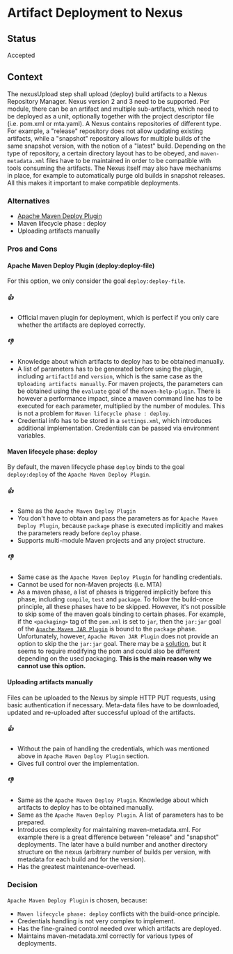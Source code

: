 # Artifact Deployment to Nexus

## Status

Accepted

## Context

The nexusUpload step shall upload (deploy) build artifacts to a Nexus Repository Manager. Nexus version 2 and 3 need to be supported.
Per module, there can be an artifact and multiple sub-artifacts, which need to be deployed as a unit, optionally together with the project descriptor file (i.e. pom.xml or mta.yaml).
A Nexus contains repositories of different type. For example, a "release" repository does not allow updating existing artifacts, while a "snapshot" repository allows for multiple builds of the same snapshot version, with the notion of a "latest" build.
Depending on the type of repository, a certain directory layout has to be obeyed, and `maven-metadata.xml` files have to be maintained in order to be compatible with tools consuming the artifacts. The Nexus itself may also have mechanisms in place, for example to automatically purge old builds in snapshot releases.
All this makes it important to make compatible deployments.

### Alternatives
* [Apache Maven Deploy Plugin](http://maven.apache.org/plugins/maven-deploy-plugin/)
* Maven lifecycle phase : deploy
* Uploading artifacts manually

### Pros and Cons

#### Apache Maven Deploy Plugin (deploy:deploy-file)
For this option, we only consider the goal `deploy:deploy-file`.
##### :+1:
- Official maven plugin for deployment, which is perfect if you only care whether the artifacts are deployed correctly.
##### :-1:
- Knowledge about which artifacts to deploy has to be obtained manually.
- A list of parameters has to be generated before using the plugin, including `artifactId` and `version`, which is the same case as the `Uploading artifacts manually`. For maven projects, the parameters can be obtained using the `evaluate` goal of the `maven-help-plugin`. There is however a performance impact, since a maven command line has to be executed for each parameter, multiplied by the number of modules. This is not a problem for `Maven lifecycle phase : deploy`.
- Credential info has to be stored in a `settings.xml`, which introduces additional implementation. Credentials can be passed via environment variables.

#### Maven lifecycle phase: deploy
By default, the maven lifecycle phase `deploy` binds to the goal `deploy:deploy` of the `Apache Maven Deploy Plugin`.
##### :+1:
- Same as the `Apache Maven Deploy Plugin`
- You don't have to obtain and pass the parameters as for `Apache Maven Deploy Plugin`, because `package` phase is executed implicitly and makes the parameters ready before `deploy` phase.
- Supports multi-module Maven projects and any project structure.
##### :-1:
- Same case as the `Apache Maven Deploy Plugin` for handling credentials.
- Cannot be used for non-Maven projects (i.e. MTA)
- As a maven phase, a list of phases is triggered implicitly before this phase, including `compile`, `test` and `package`.
To follow the build-once principle, all these phases have to be skipped.
However, it's not possible to skip some of the maven goals binding to certain phases.
For example, if the `<packaging>` tag of the `pom.xml` is set to `jar`, then the `jar:jar` goal of the [`Apache Maven JAR Plugin`](https://maven.apache.org/plugins/maven-jar-plugin/) is bound to the `package` phase.
Unfortunately, however, `Apache Maven JAR Plugin` does not provide an option to skip the the `jar:jar` goal. There may be a [solution](https://stackoverflow.com/questions/47673545/how-to-skip-jar-deploy-in-maven-and-deploy-the-assembly-only), but it seems to require modifying the pom and could also be different depending on the used packaging.
**This is the main reason why we cannot use this option.**

#### Uploading artifacts manually
Files can be uploaded to the Nexus by simple HTTP PUT requests, using basic authentication if necessary. Meta-data files have to be downloaded, updated and re-uploaded after successful upload of the artifacts.
##### :+1:
- Without the pain of handling the credentials, which was mentioned above in `Apache Maven Deploy Plugin` section.
- Gives full control over the implementation.
##### :-1:
- Same as the `Apache Maven Deploy Plugin`. Knowledge about which artifacts to deploy has to be obtained manually.
- Same as the `Apache Maven Deploy Plugin`. A list of parameters has to be prepared.
- Introduces complexity for maintaining maven-metadata.xml. For example there is a great difference between "release" and "snapshot" deployments. The later have a build number and another directory structure on the nexus (arbitrary number of builds per version, with metadata for each build and for the version).
- Has the greatest maintenance-overhead.

### Decision
`Apache Maven Deploy Plugin` is chosen, because:
- `Maven lifecycle phase: deploy` conflicts with the build-once principle.
- Credentials handling is not very complex to implement.
- Has the fine-grained control needed over which artifacts are deployed.
- Maintains maven-metadata.xml correctly for various types of deployments.
